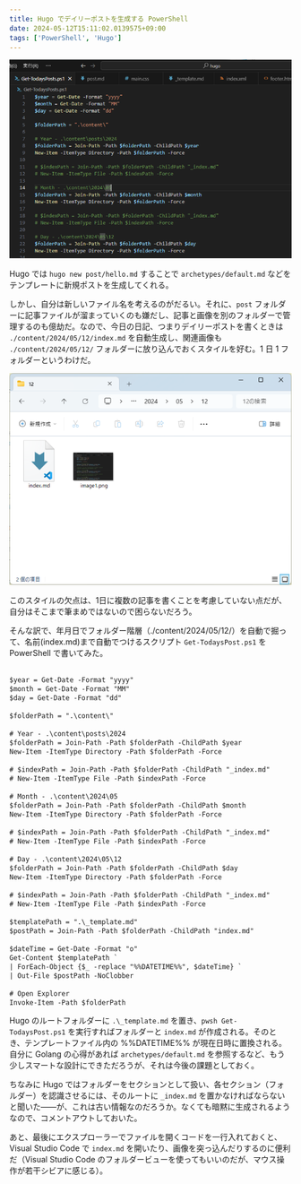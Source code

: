 ```yaml
---
title: Hugo でデイリーポストを生成する PowerShell
date: 2024-05-12T15:11:02.0139575+09:00
tags: ['PowerShell', 'Hugo']
---
```


![Hugo でデイリーポストを生成する PowerShell](image1.png)

Hugo では `hugo new post/hello.md` することで `archetypes/default.md` などをテンプレートに新規ポストを生成してくれる。

しかし、自分は新しいファイル名を考えるのがだるい。それに、`post` フォルダーに記事ファイルが溜まっていくのも嫌だし、記事と画像を別のフォルダーで管理するのも億劫だ。なので、今日の日記、つまりデイリーポストを書くときは `./content/2024/05/12/index.md` を自動生成し、関連画像も `./content/2024/05/12/` フォルダーに放り込んでおくスタイルを好む。1 日 1 フォルダーというわけだ。

![最後にエクスプローラーでファイルを開くコードを一行入れておくと便利](image2.png)

このスタイルの欠点は、1日に複数の記事を書くことを考慮していない点だが、自分はそこまで筆まめではないので困らないだろう。

そんな訳で、年月日でフォルダー階層（./content/2024/05/12/）を自動で掘って、名前(index.md)まで自動でつけるスクリプト `Get-TodaysPost.ps1` を PowerShell で書いてみた。

```pwsh

$year = Get-Date -Format "yyyy"
$month = Get-Date -Format "MM"
$day = Get-Date -Format "dd"

$folderPath = ".\content\"

# Year - .\content\posts\2024
$folderPath = Join-Path -Path $folderPath -ChildPath $year
New-Item -ItemType Directory -Path $folderPath -Force

# $indexPath = Join-Path -Path $folderPath -ChildPath "_index.md"
# New-Item -ItemType File -Path $indexPath -Force

# Month - .\content\2024\05
$folderPath = Join-Path -Path $folderPath -ChildPath $month
New-Item -ItemType Directory -Path $folderPath -Force

# $indexPath = Join-Path -Path $folderPath -ChildPath "_index.md"
# New-Item -ItemType File -Path $indexPath -Force

# Day - .\content\2024\05\12
$folderPath = Join-Path -Path $folderPath -ChildPath $day
New-Item -ItemType Directory -Path $folderPath -Force

# $indexPath = Join-Path -Path $folderPath -ChildPath "_index.md"
# New-Item -ItemType File -Path $indexPath -Force

$templatePath = ".\_template.md"
$postPath = Join-Path -Path $folderPath -ChildPath "index.md"

$dateTime = Get-Date -Format "o"
Get-Content $templatePath `
| ForEach-Object {$_ -replace "%%DATETIME%%", $dateTime} `
| Out-File $postPath -NoClobber

# Open Explorer
Invoke-Item -Path $folderPath

```

Hugo のルートフォルダーに `.\_template.md` を置き、`pwsh Get-TodaysPost.ps1` を実行すればフォルダーと `index.md` が作成される。そのとき、テンプレートファイル内の %%DATETIME%% が現在日時に置換される。自分に Golang の心得があれば `archetypes/default.md` を参照するなど、もう少しスマートな設計にできただろうが、それは今後の課題としておく。

ちなみに Hugo ではフォルダーをセクションとして扱い、各セクション（フォルダー）を認識させるには、そのルートに `_index.md` を置かなければならないと聞いた――が、これは古い情報なのだろうか。なくても暗黙に生成されるようなので、コメントアウトしておいた。

あと、最後にエクスプローラーでファイルを開くコードを一行入れておくと、Visual Studio Code で `index.md` を開いたり、画像を突っ込んだりするのに便利だ（Visual Studio Code のフォルダービューを使ってもいいのだが、マウス操作が若干シビアに感じる）。


